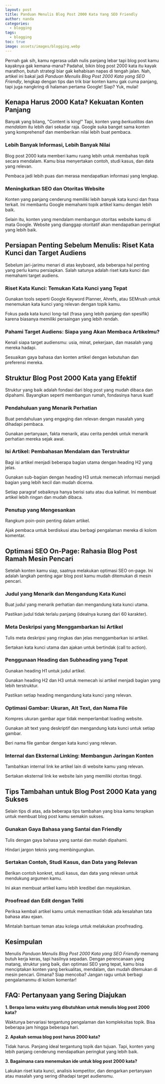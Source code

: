 ```yaml
---
layout: post
title: Panduan Menulis Blog Post 2000 Kata Yang SEO Friendly
author: nanda
categories:
  - blogging
tags:
  - blogging
toc: true
image: assets/images/blogging.webp
---
```



Pernah gak sih, kamu ngerasa udah nulis panjang lebar tapi blog post kamu kayaknya gak kemana-mana? Padahal, bikin blog post 2000 kata itu kayak marathon, butuh strategi biar gak kehabisan napas di tengah jalan. Nah, artikel ini bakal jadi _Panduan Menulis Blog Post 2000 Kata yang SEO Friendly_, lengkap dengan tips dan trik biar konten kamu gak cuma panjang, tapi juga nangkring di halaman pertama Google! Siap? Yuk, mulai!

## Kenapa Harus 2000 Kata? Kekuatan Konten Panjang

Banyak yang bilang, "Content is king!" Tapi, konten yang _berkualitas_ dan _mendalam_ itu lebih dari sekadar raja. Google suka banget sama konten yang komprehensif dan memberikan nilai lebih buat pembaca.

### Lebih Banyak Informasi, Lebih Banyak Nilai

Blog post 2000 kata memberi kamu ruang lebih untuk membahas topik secara mendalam. Kamu bisa menyertakan contoh, studi kasus, dan data yang relevan.

Pembaca jadi lebih puas dan merasa mendapatkan informasi yang lengkap.

### Meningkatkan SEO dan Otoritas Website

Konten yang panjang cenderung memiliki lebih banyak kata kunci dan frasa terkait. Ini membantu Google memahami topik artikel kamu dengan lebih baik.

Selain itu, konten yang mendalam membangun otoritas website kamu di mata Google. Website yang dianggap otoritatif akan mendapatkan peringkat yang lebih baik.

## Persiapan Penting Sebelum Menulis: Riset Kata Kunci dan Target Audiens

Sebelum jari-jarimu menari di atas keyboard, ada beberapa hal penting yang perlu kamu persiapkan. Salah satunya adalah riset kata kunci dan memahami target audiens.

### Riset Kata Kunci: Temukan Kata Kunci yang Tepat

Gunakan tools seperti Google Keyword Planner, Ahrefs, atau SEMrush untuk menemukan kata kunci yang relevan dengan topik kamu.

Fokus pada kata kunci long-tail (frasa yang lebih panjang dan spesifik) karena biasanya memiliki persaingan yang lebih rendah.

### Pahami Target Audiens: Siapa yang Akan Membaca Artikelmu?

Kenali siapa target audiensmu: usia, minat, pekerjaan, dan masalah yang mereka hadapi.

Sesuaikan gaya bahasa dan konten artikel dengan kebutuhan dan preferensi mereka.

## Struktur Blog Post 2000 Kata yang Efektif

Struktur yang baik adalah fondasi dari blog post yang mudah dibaca dan dipahami. Bayangkan seperti membangun rumah, fondasinya harus kuat!

### Pendahuluan yang Menarik Perhatian

Buat pendahuluan yang engaging dan relevan dengan masalah yang dihadapi pembaca.

Gunakan pertanyaan, fakta menarik, atau cerita pendek untuk menarik perhatian mereka sejak awal.

### Isi Artikel: Pembahasan Mendalam dan Terstruktur

Bagi isi artikel menjadi beberapa bagian utama dengan heading H2 yang jelas.

Gunakan sub-bagian dengan heading H3 untuk memecah informasi menjadi bagian yang lebih kecil dan mudah dicerna.

Setiap paragraf sebaiknya hanya berisi satu atau dua kalimat. Ini membuat artikel lebih ringan dan mudah dibaca.

### Penutup yang Mengesankan

Rangkum poin-poin penting dalam artikel.

Ajak pembaca untuk berdiskusi atau berbagi pengalaman mereka di kolom komentar.

## Optimasi SEO On-Page: Rahasia Blog Post Ramah Mesin Pencari

Setelah konten kamu siap, saatnya melakukan optimasi SEO on-page. Ini adalah langkah penting agar blog post kamu mudah ditemukan di mesin pencari.

### Judul yang Menarik dan Mengandung Kata Kunci

Buat judul yang menarik perhatian dan mengandung kata kunci utama.

Pastikan judul tidak terlalu panjang (idealnya kurang dari 60 karakter).

### Meta Deskripsi yang Menggambarkan Isi Artikel

Tulis meta deskripsi yang ringkas dan jelas menggambarkan isi artikel.

Sertakan kata kunci utama dan ajakan untuk bertindak (call to action).

### Penggunaan Heading dan Subheading yang Tepat

Gunakan heading H1 untuk judul artikel.

Gunakan heading H2 dan H3 untuk memecah isi artikel menjadi bagian yang lebih terstruktur.

Pastikan setiap heading mengandung kata kunci yang relevan.

### Optimasi Gambar: Ukuran, Alt Text, dan Nama File

Kompres ukuran gambar agar tidak memperlambat loading website.

Gunakan alt text yang deskriptif dan mengandung kata kunci untuk setiap gambar.

Beri nama file gambar dengan kata kunci yang relevan.

### Internal dan Eksternal Linking: Membangun Jaringan Konten

Tambahkan internal link ke artikel lain di website kamu yang relevan.

Sertakan eksternal link ke website lain yang memiliki otoritas tinggi.

## Tips Tambahan untuk Blog Post 2000 Kata yang Sukses

Selain tips di atas, ada beberapa tips tambahan yang bisa kamu terapkan untuk membuat blog post kamu semakin sukses.

### Gunakan Gaya Bahasa yang Santai dan Friendly

Tulis dengan gaya bahasa yang santai dan mudah dipahami.

Hindari jargon teknis yang membingungkan.

### Sertakan Contoh, Studi Kasus, dan Data yang Relevan

Berikan contoh konkret, studi kasus, dan data yang relevan untuk mendukung argumen kamu.

Ini akan membuat artikel kamu lebih kredibel dan meyakinkan.

### Proofread dan Edit dengan Teliti

Periksa kembali artikel kamu untuk memastikan tidak ada kesalahan tata bahasa atau ejaan.

Mintalah bantuan teman atau kolega untuk melakukan proofreading.

## Kesimpulan

Menulis _Panduan Menulis Blog Post 2000 Kata yang SEO Friendly_ memang butuh kerja keras, tapi hasilnya sepadan. Dengan perencanaan yang matang, struktur yang baik, dan optimasi SEO yang tepat, kamu bisa menciptakan konten yang berkualitas, mendalam, dan mudah ditemukan di mesin pencari. Gimana? Siap mencoba? Jangan ragu untuk berbagi pengalamanmu di kolom komentar!

## FAQ: Pertanyaan yang Sering Diajukan

**1\. Berapa lama waktu yang dibutuhkan untuk menulis blog post 2000 kata?**

Waktunya bervariasi tergantung pengalaman dan kompleksitas topik. Bisa beberapa jam hingga beberapa hari.

**2\. Apakah semua blog post harus 2000 kata?**

Tidak harus. Panjang ideal tergantung topik dan tujuan. Tapi, konten yang lebih panjang cenderung mendapatkan peringkat yang lebih baik.

**3\. Bagaimana cara menemukan ide untuk blog post 2000 kata?**

Lakukan riset kata kunci, analisis kompetitor, dan dengarkan pertanyaan atau masalah yang sering dihadapi target audiensmu.
